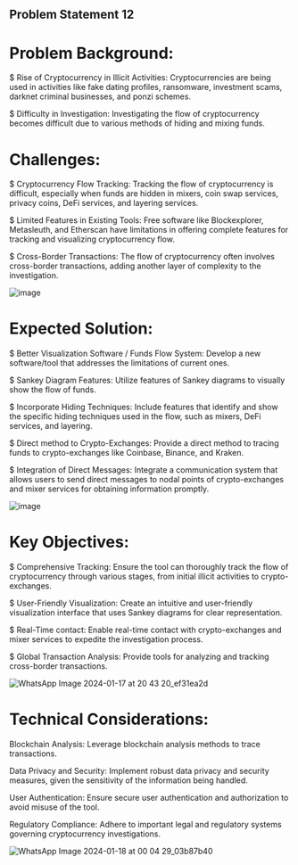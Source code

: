 ## Problem Statement 12

# Problem Background:

$ Rise of Cryptocurrency in Illicit Activities:
Cryptocurrencies are being used in activities like fake dating profiles, ransomware, investment scams, darknet criminal businesses, and ponzi schemes.

$ Difficulty in Investigation:
Investigating the flow of cryptocurrency becomes difficult due to various methods of hiding and mixing funds.

# Challenges:

$ Cryptocurrency Flow Tracking:
Tracking the flow of cryptocurrency is difficult, especially when funds are hidden in mixers, coin swap services, privacy coins, DeFi services, and layering services.

$ Limited Features in Existing Tools:
Free software like Blockexplorer, Metasleuth, and Etherscan have limitations in offering complete features for tracking and visualizing cryptocurrency flow.

$ Cross-Border Transactions:
The flow of cryptocurrency often involves cross-border transactions, adding another layer of complexity to the investigation.

![image](https://github.com/sahilrohera10/RJPOLICE_HACK_1330_HackerX_12/assets/90958499/0eea8dd7-cd9d-4f85-a7b4-3eec36a7120e)


# Expected Solution:

$ Better Visualization Software / Funds Flow System:
Develop a new software/tool that addresses the limitations of current ones.

$ Sankey Diagram Features:
Utilize features of Sankey diagrams to visually show the flow of funds.

$ Incorporate Hiding Techniques:
Include features that identify and show the specific hiding techniques used in the flow, such as mixers, DeFi services, and layering.

$ Direct method to Crypto-Exchanges:
Provide a direct method to tracing funds to crypto-exchanges like Coinbase, Binance, and Kraken.

$ Integration of Direct Messages:
Integrate a communication system that allows users to send direct messages to nodal points of crypto-exchanges and mixer services for obtaining information promptly.

![image](https://github.com/sahilrohera10/RJPOLICE_HACK_1330_HackerX_12/assets/90958499/9b0e48e1-34db-45b8-9787-e6d4b32b3dde)

# Key Objectives:

$ Comprehensive Tracking:
Ensure the tool can thoroughly track the flow of cryptocurrency through various stages, from initial illicit activities to crypto-exchanges.

$ User-Friendly Visualization:
Create an intuitive and user-friendly visualization interface that uses Sankey diagrams for clear representation.

$ Real-Time contact:
Enable real-time contact with crypto-exchanges and mixer services to expedite the investigation process.

$ Global Transaction Analysis:
Provide tools for analyzing and tracking cross-border transactions.

![WhatsApp Image 2024-01-17 at 20 43 20_ef31ea2d](https://github.com/sahilrohera10/RJPOLICE_HACK_1330_HackerX_12/assets/58944204/6ceec776-c313-49aa-902f-23d0c35f934c)


# Technical Considerations:

Blockchain Analysis:
Leverage blockchain analysis methods to trace transactions.

Data Privacy and Security:
Implement robust data privacy and security measures, given the sensitivity of the information being handled.

User Authentication:
Ensure secure user authentication and authorization to avoid misuse of the tool.

Regulatory Compliance:
Adhere to important legal and regulatory systems governing cryptocurrency investigations.

![WhatsApp Image 2024-01-18 at 00 04 29_03b87b40](https://github.com/sahilrohera10/RJPOLICE_HACK_1330_HackerX_12/assets/58944204/9d631c8c-eb9d-4685-9dd4-667e49b43907)


